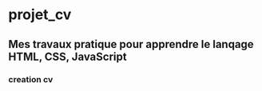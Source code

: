 # projet_cv
## Mes travaux pratique pour apprendre le lanqage HTML, CSS, JavaScript
### creation cv
